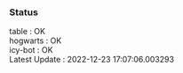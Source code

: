### Status


table : OK  
hogwarts : OK  
icy-bot : OK  
Latest Update : 2022-12-23 17:07:06.003293
